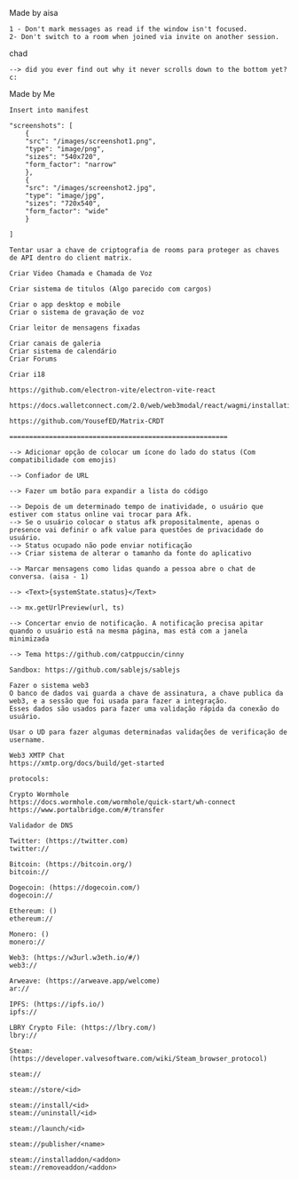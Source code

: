 Made by aisa

    1 - Don't mark messages as read if the window isn't focused.
    2- Don't switch to a room when joined via invite on another session.

chad

    --> did you ever find out why it never scrolls down to the bottom yet? c:

Made by Me

    Insert into manifest

    "screenshots": [
        {
        "src": "/images/screenshot1.png",
        "type": "image/png",
        "sizes": "540x720",
        "form_factor": "narrow"
        },
        {
        "src": "/images/screenshot2.jpg",
        "type": "image/jpg",
        "sizes": "720x540",
        "form_factor": "wide"
        }

    ]

    Tentar usar a chave de criptografia de rooms para proteger as chaves de API dentro do client matrix.

    Criar Video Chamada e Chamada de Voz

    Criar sistema de titulos (Algo parecido com cargos)

    Criar o app desktop e mobile
    Criar o sistema de gravação de voz

    Criar leitor de mensagens fixadas

    Criar canais de galeria
    Criar sistema de calendário
    Criar Forums

    Criar i18

    https://github.com/electron-vite/electron-vite-react

    https://docs.walletconnect.com/2.0/web/web3modal/react/wagmi/installation

    https://github.com/YousefED/Matrix-CRDT

    =======================================================

    --> Adicionar opção de colocar um ícone do lado do status (Com compatibilidade com emojis)

    --> Confiador de URL

    --> Fazer um botão para expandir a lista do código

    --> Depois de um determinado tempo de inatividade, o usuário que estiver com status online vai trocar para Afk.
    --> Se o usuário colocar o status afk propositalmente, apenas o presence vai definir o afk value para questões de privacidade do usuário.
    --> Status ocupado não pode enviar notificação
    --> Criar sistema de alterar o tamanho da fonte do aplicativo

    --> Marcar mensagens como lidas quando a pessoa abre o chat de conversa. (aisa - 1)

    --> <Text>{systemState.status}</Text>

    --> mx.getUrlPreview(url, ts)

    --> Concertar envio de notificação. A notificação precisa apitar quando o usuário está na mesma página, mas está com a janela minimizada

    --> Tema https://github.com/catppuccin/cinny

    Sandbox: https://github.com/sablejs/sablejs

    Fazer o sistema web3
    O banco de dados vai guarda a chave de assinatura, a chave publica da web3, e a sessão que foi usada para fazer a integração.
    Esses dados são usados para fazer uma validação rápida da conexão do usuário.

    Usar o UD para fazer algumas determinadas validações de verificação de username.

    Web3 XMTP Chat
    https://xmtp.org/docs/build/get-started

    protocols:

    Crypto Wormhole
    https://docs.wormhole.com/wormhole/quick-start/wh-connect
    https://www.portalbridge.com/#/transfer

    Validador de DNS

    Twitter: (https://twitter.com)
    twitter://

    Bitcoin: (https://bitcoin.org/)
    bitcoin://

    Dogecoin: (https://dogecoin.com/)
    dogecoin://

    Ethereum: ()
    ethereum://

    Monero: ()
    monero://

    Web3: (https://w3url.w3eth.io/#/)
    web3://

    Arweave: (https://arweave.app/welcome)
    ar://

    IPFS: (https://ipfs.io/)
    ipfs://

    LBRY Crypto File: (https://lbry.com/)
    lbry://

    Steam: (https://developer.valvesoftware.com/wiki/Steam_browser_protocol)

    steam://

    steam://store/<id>

    steam://install/<id>
    steam://uninstall/<id>

    steam://launch/<id>

    steam://publisher/<name>

    steam://installaddon/<addon>
    steam://removeaddon/<addon>

